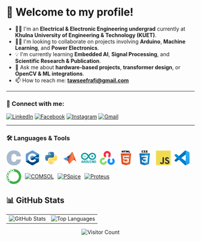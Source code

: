 # 👋 Welcome to my profile!

- 🧑‍🎓 I'm an **Electrical & Electronic Engineering undergrad** currently at **Khulna University of Engineering & Technology (KUET)**.
- 👨‍💻 I'm looking to collaborate on projects involving **Arduino**, **Machine Learning**, and **Power Electronics**.
- 💡 I'm currently learning **Embedded AI**, **Signal Processing**, and **Scientific Research & Publication**.
- 💬 Ask me about **hardware-based projects**, **transformer design**, or **OpenCV & ML integrations**.
- 📫 How to reach me: **tawseefrafi@gmail.com**

---

### 🔗 Connect with me:

<a href="https://www.linkedin.com/in/tawseef-salim-rafi/" target="_blank"><img src="https://img.shields.io/badge/-LinkedIn-0077B5?style=flat-square&logo=linkedin" alt="LinkedIn" /></a>
<a href="https://www.facebook.com/tawseefsalim.rafi.14/" target="_blank"><img src="https://img.shields.io/badge/-Facebook-1877F2?style=flat-square&logo=facebook" alt="Facebook" /></a>
<a href="https://www.instagram.com/tawseef.s.rafi/" target="_blank"><img src="https://img.shields.io/badge/-Instagram-E4405F?style=flat-square&logo=instagram" alt="Instagram" /></a>
<a href="mailto:tawseefrafi@gmail.com" target="_blank"><img src="https://img.shields.io/badge/-Gmail-D14836?style=flat-square&logo=gmail" alt="Gmail" /></a>

---

### 🛠️ Languages & Tools

<div style="display: flex; flex-wrap: wrap; gap: 10px; align-items: center;">
  <img src="https://raw.githubusercontent.com/devicons/devicon/master/icons/c/c-original.svg" alt="C" width="40" height="40" />
  <img src="https://raw.githubusercontent.com/devicons/devicon/master/icons/cplusplus/cplusplus-original.svg" alt="C++" width="40" height="40" />
  <img src="https://raw.githubusercontent.com/devicons/devicon/master/icons/python/python-original.svg" alt="Python" width="40" height="40" />
  <img src="https://raw.githubusercontent.com/devicons/devicon/master/icons/matlab/matlab-original.svg" alt="MATLAB" width="40" height="40" />
  <img src="https://raw.githubusercontent.com/devicons/devicon/master/icons/arduino/arduino-original-wordmark.svg" alt="Arduino" width="40" height="40" />
  <img src="https://raw.githubusercontent.com/devicons/devicon/master/icons/opencv/opencv-original.svg" alt="OpenCV" width="40" height="40" />
  <img src="https://raw.githubusercontent.com/devicons/devicon/master/icons/html5/html5-original-wordmark.svg" alt="HTML5" width="40" height="40" />
  <img src="https://raw.githubusercontent.com/devicons/devicon/master/icons/css3/css3-original-wordmark.svg" alt="CSS3" width="40" height="40" />
  <img src="https://raw.githubusercontent.com/devicons/devicon/master/icons/javascript/javascript-original.svg" alt="JavaScript" width="40" height="40" />
  <img src="https://raw.githubusercontent.com/devicons/devicon/master/icons/vscode/vscode-original.svg" alt="VS Code" width="40" height="40" />
  <img src="https://raw.githubusercontent.com/devicons/devicon/master/icons/anaconda/anaconda-original.svg" alt="Anaconda" width="40" height="40" />
  <a href="https://www.comsol.com/" target="_blank"><img src="https://img.shields.io/badge/-COMSOL-0072C6?style=flat-square" alt="COMSOL" /></a>
  <a href="https://www.pspice.com/" target="_blank"><img src="https://img.shields.io/badge/-PSpice-E60027?style=flat-square" alt="PSpice" /></a>
  <a href="https://www.labcenter.com/" target="_blank"><img src="https://img.shields.io/badge/-Proteus-1D8FBD?style=flat-square" alt="Proteus" /></a>
</div>


## 📊 GitHub Stats

<table>
  <tr>
    <td>
      <img src="https://github-readme-stats.vercel.app/api?username=TawseefRafi&show_icons=true&theme=radical&hide_border=true&bg_color=00000000" alt="GitHub Stats" />
    </td>
    <td>
      <img src="https://github-readme-stats.vercel.app/api/top-langs/?username=TawseefRafi&layout=compact&theme=radical&hide_border=true&bg_color=00000000" alt="Top Languages" />
    </td>
  </tr>
</table>

<p align="center">
  <img src="https://komarev.com/ghpvc/?username=TawseefRafi&label=Visitor%20Count&color=blueviolet&style=flat" alt="Visitor Count"/>
</p>



